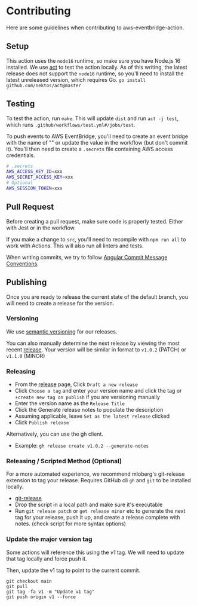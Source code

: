 # Contributing

Here are some guidelines when contributing to aws-eventbridge-action.

## Setup

This action uses the `node16` runtime, so make sure you have Node.js 16 installed.
We use [act](https://github.com/nektos/act) to test the action locally. As of this
writing, the latest release does not support the `node16` runtime, so you'll need
to install the latest unreleased version, which requires Go. `go install github.com/nektos/act@master`

## Testing

To test the action, run `make`. This will update `dist` and run `act -j test`,
which runs `.github/workflows/test.yml#/jobs/test`.

To push events to AWS EventBridge, you'll need to create an event bridge with the
name of "" or update the value in the workflow (but don't commit it). You'll then
need to create a `.secrets` file containing AWS access credentials.

```bash
# .secrets
AWS_ACCESS_KEY_ID=xxx
AWS_SECRET_ACCESS_KEY=xxx
# Optional
AWS_SESSION_TOKEN=xxx
```

## Pull Request

Before creating a pull request, make sure code is properly tested. Either with
Jest or in the workflow.

If you make a change to `src`, you'll need to recompile with `npm run all` to work
with Actions. This will also run all linters and tests.

When writing commits, we try to follow [Angular Commit Message Conventions](https://github.com/angular/angular/blob/master/CONTRIBUTING.md#-commit-message-format).

## Publishing

Once you are ready to release the current state of the default branch, you
will need to create a release for the version.

### Versioning

We use [semantic versioning](https://semver.org/) for our releases.

You can also manually determine the next release by viewing the most recent [release](https://github.com/articulate/aws-eventbridge-action/releases). Your version will be similar in format to `v1.0.2` (PATCH) or `v1.1.0` (MINOR)

### Releasing

* From the [release](https://github.com/articulate/aws-eventbridge-action/releases) page, Click `Draft a new release`
* Click `Choose a tag` and enter your version name and click the tag or `+create new tag on publish` if you are versioning manually
* Enter the version name as the `Release Title`
* Click the Generate release notes to populate the description
* Assuming applicable, leave `Set as the latest release` clicked
* Click `Publish release`

Alternatively, you can use the gh client.

* Example: `gh release create v1.0.2 --generate-notes`

### Releasing / Scripted Method (Optional)

For a more automated experience, we recommend mloberg's git-release extension to tag your release. Requires GitHub cli `gh` and `git` to be installed locally.

* [git-release](https://github.com/mloberg/dotfiles/blob/main/bin/git-release)
* Drop the script in a local path and make sure it's executable
* Run `git release patch` or `get release minor` etc to generate the next tag for your release, push it up, and create a release complete with notes. (check script for more syntax options)

### Update the major version tag

Some actions will reference this using the _v1_ tag. We will need to update that tag locally and force push it.

Then, update the v1 tag to point to the current commit.

```shell
git checkout main
git pull
git tag -fa v1 -m "Update v1 tag"
git push origin v1 --force
```

